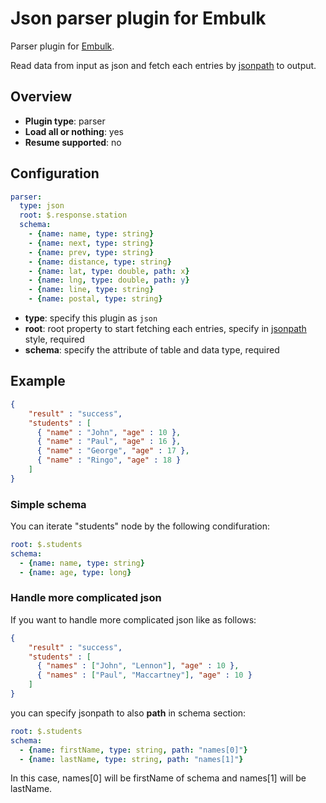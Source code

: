 # Json parser plugin for Embulk

Parser plugin for [Embulk](https://github.com/embulk/embulk).

Read data from input as json and fetch each entries by [jsonpath](http://goessner.net/articles/JsonPath/) to output.

## Overview

* **Plugin type**: parser
* **Load all or nothing**: yes
* **Resume supported**: no


## Configuration

```yaml
parser:
  type: json
  root: $.response.station
  schema:
    - {name: name, type: string}
    - {name: next, type: string}
    - {name: prev, type: string}
    - {name: distance, type: string}
    - {name: lat, type: double, path: x}
    - {name: lng, type: double, path: y}
    - {name: line, type: string}
    - {name: postal, type: string}
```

- **type**: specify this plugin as `json`
- **root**: root property to start fetching each entries, specify in [jsonpath](http://goessner.net/articles/JsonPath/) style, required
- **schema**: specify the attribute of table and data type, required


## Example

```json
{
    "result" : "success",
    "students" : [
      { "name" : "John", "age" : 10 },
      { "name" : "Paul", "age" : 16 },
      { "name" : "George", "age" : 17 },
      { "name" : "Ringo", "age" : 18 }
    ]
}
```

### Simple schema

You can iterate "students" node by the following condifuration:

```yaml
root: $.students
schema:
  - {name: name, type: string}
  - {name: age, type: long}
```

### Handle more complicated json 


If you want to handle more complicated json like as follows:

```json
{
    "result" : "success",
    "students" : [
      { "names" : ["John", "Lennon"], "age" : 10 },
      { "names" : ["Paul", "Maccartney"], "age" : 10 }
    ]
}
```

you can specify jsonpath to also **path** in schema section:

```yaml
root: $.students
schema:
  - {name: firstName, type: string, path: "names[0]"}
  - {name: lastName, type: string, path: "names[1]"}
```

In this case, names[0] will be firstName of schema and names[1] will be lastName.

